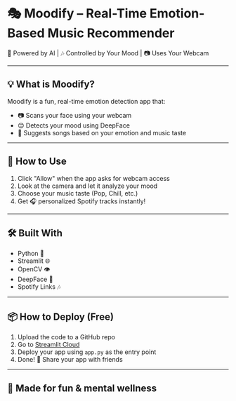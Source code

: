 # 🎭 Moodify – Real-Time Emotion-Based Music Recommender

🧠 Powered by AI | 🎶 Controlled by Your Mood | 📷 Uses Your Webcam

---

## 💡 What is Moodify?

Moodify is a fun, real-time emotion detection app that:
- 📷 Scans your face using your webcam
- 😊 Detects your mood using DeepFace
- 🎵 Suggests songs based on your emotion and music taste

---

## 🚀 How to Use

1. Click "Allow" when the app asks for webcam access
2. Look at the camera and let it analyze your mood
3. Choose your music taste (Pop, Chill, etc.)
4. Get 🎧 personalized Spotify tracks instantly!

---

## 🛠️ Built With

- Python 🐍
- Streamlit 🌐
- OpenCV 👁️
- DeepFace 🤖
- Spotify Links 🎶

---

## 📦 How to Deploy (Free)

1. Upload the code to a GitHub repo
2. Go to [Streamlit Cloud](https://streamlit.io/cloud)
3. Deploy your app using `app.py` as the entry point
4. Done! 🎉 Share your app with friends

---

## 💖 Made for fun & mental wellness

